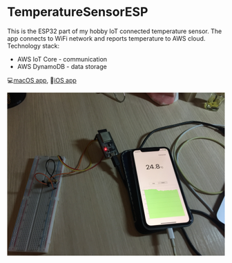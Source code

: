 # TemperatureSensorESP

This is the ESP32 part of my hobby IoT connected temperature sensor. The app connects to WiFi network and reports temperature to AWS cloud.   
Technology stack:
* AWS IoT Core - communication
* AWS DynamoDB - data storage

💻[macOS app](https://github.com/Banner2404/TemperatureSensorMac), 📱[iOS app](https://github.com/Banner2404/TemperatureSensor)

![Image](https://raw.githubusercontent.com/Banner2404/TemperatureSensor/master/readme_image.JPG)
